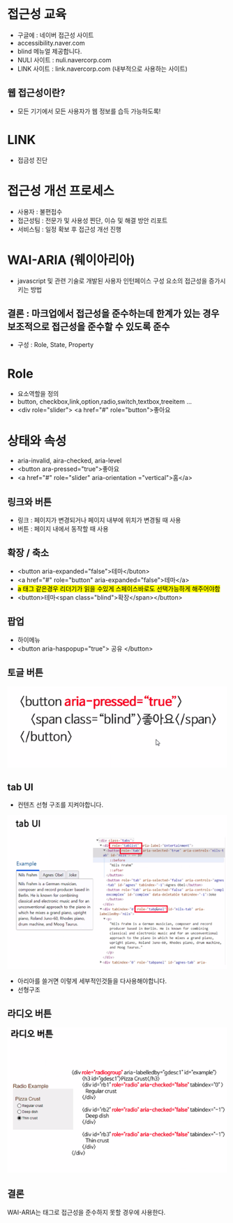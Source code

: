 # 접근성 교육
- 구글에 : 네이버 접근성 사이트 
- accessibility.naver.com
- blind 메뉴얼 제공합니다.
- NULI 사이트 : nuli.navercorp.com
- LINK 사이트 : link.navercorp.com (내부적으로 사용하는 사이트)
## 웹 접근성이란?
- 모든 기기에서 모든 사용자가 웹 정보를 습득 가능하도록!

# LINK
- 접금성 진단 

# 접근성 개선 프로세스
- 사용자 : 불편접수
- 접근성팀 : 전문가 및 사용성 찐단, 이슈 및 해결 방안 리포트
- 서비스팀 : 일정 확보 후 접근성 개선 진행

# WAI-ARIA (웨이아리아)
- javascript 및 관련 기술로 개발된 사용자 인턴페이스 구성 요소의 접근성을 증가시키는 방법

## 결론 : 마크업에서 접근성을 준수하는데 한계가 있는 경우 보조적으로 접근성을 준수할 수 있도록 준수
- 구성 : Role, State, Property

# Role
- 요소역할을 정의
- button, checkbox,link,option,radio,switch,textbox,treeitem ...
- \<div role="slider"> \<a href="#" role="button">좋아요</a>

# 상태와 속성
- aria-invalid, aira-checked, aria-level
- \<button ara-pressed="true">좋아요</button>
- \<a href="#" role="slider" aria-orientation ="vertical">홈\</a>

## 링크와 버튼
- 링크 : 페이지가 변경되거나 페이지 내부에 위치가 변경될 때 사용
- 버튼 : 페이지 내에서 동작할 때 사용

## 확장 / 축소
- \<button aria-expanded="false">테마\</buton>
- \<a href="#" role="button" aria-expanded="false">테마\</a>
- <mark> a 태그 같은경우 리더기가 읽을 수있게 스페이스바로도 선택가능하게 해주어야함 </mark>
- \<button>테마\<span class="blind">확장\</span>\</button>

## 팝업
- 하이메뉴 
- \<button aria-haspopup="true"> 공유 \</button>

## 토글 버튼
![](2021-01-25-17-34-04.png)

## tab UI
- 컨텐츠 선형 구조를 지켜야합니다.

![](2021-01-25-17-36-05.png)
- 아리아를 쓸거면 이렇게 세부적인것들을 다사용해야합니다.
- 선형구조

## 라디오 버튼
![](2021-01-25-17-40-05.png)

## 결론
WAI-ARIA는 태그로 접근성을 준수하지 못할 경우에 사용한다.<br>

